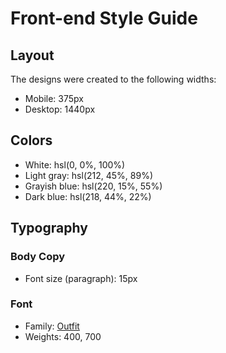 # Front-end Style Guide

## Layout

The designs were created to the following widths:

-   Mobile: 375px
-   Desktop: 1440px

## Colors

-   White: hsl(0, 0%, 100%)
-   Light gray: hsl(212, 45%, 89%)
-   Grayish blue: hsl(220, 15%, 55%)
-   Dark blue: hsl(218, 44%, 22%)

## Typography

### Body Copy

-   Font size (paragraph): 15px

### Font

-   Family: [Outfit](https://fonts.google.com/specimen/Outfit)
-   Weights: 400, 700
